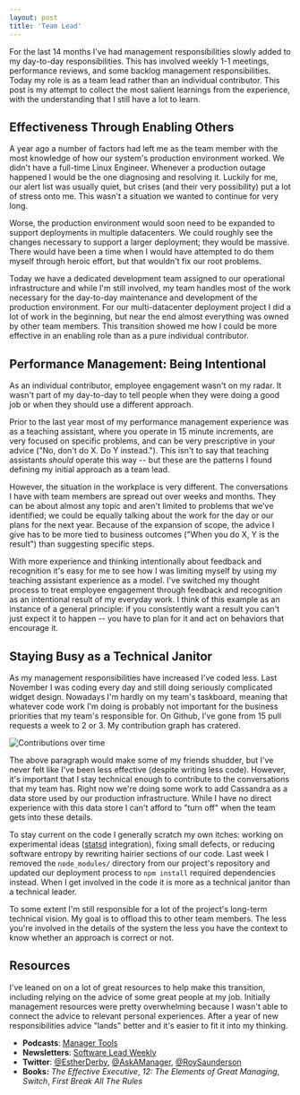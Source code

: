 ```yaml
---
layout: post
title: 'Team Lead'
---
```


For the last 14 months I've had management responsibilities slowly added to my day-to-day responsibilities.  This has involved weekly 1-1 meetings, performance reviews, and some backlog management responsibilities.  Today my role is as a team lead rather than an individual contributor.  This post is my attempt to collect the most salient learnings from the experience, with the understanding that I still have a lot to learn.

## Effectiveness Through Enabling Others

A year ago a number of factors had left me as the team member with the most knowledge of how our system's production environment worked.  We didn't have a full-time Linux Engineer.  Whenever a production outage happened I would be the one diagnosing and resolving it.  Luckily for me, our alert list was usually quiet, but crises (and their very possibility) put a lot of stress onto me.  This wasn't a situation we wanted to continue for very long.

Worse, the production environment would soon need to be expanded to support deployments in multiple datacenters.  We could roughly see the changes necessary to support a larger deployment; they would be massive.  There would have been a time when I would have attempted to do them myself through heroic effort, but that wouldn't fix our root problems.

Today we have a dedicated development team assigned to our operational infrastructure and while I'm still involved, my team handles most of the work necessary for the day-to-day maintenance and development of the production environment.  For our multi-datacenter deployment project I did a lot of work in the beginning, but near the end almost everything was owned by other team members.  This transition showed me how I could be more effective in an enabling role than as a pure individual contributor.

## Performance Management: Being Intentional

As an individual contributor, employee engagement wasn't on my radar.  It wasn't part of my day-to-day to tell people when they were doing a good job or when they should use a different approach.

Prior to the last year most of my performance management experience was as a teaching assistant, where you operate in 15 minute increments, are very focused on specific problems, and can be very prescriptive in your advice ("No, don't do X.  Do Y instead.").  This isn't to say that teaching assistants _should_ operate this way -- but these are the patterns I found defining my initial approach as a team lead.

However, the situation in the workplace is very different.  The conversations I have with team members are spread out over weeks and months.  They can be about almost any topic and aren't limited to problems that we've identified; we could be equally talking about the work for the day or our plans for the next year.  Because of the expansion of scope, the advice I give has to be more tied to business outcomes ("When you do X, Y is the result") than suggesting specific steps.

With more experience and thinking intentionally about feedback and recognition it's easy for me to see how I was limiting myself by using my teaching assistant experience as a model.  I've switched my thought process to treat employee engagement through feedback and recognition as an intentional result of my everyday work.  I think of this example as an instance of a general principle: if you consistently want a result you can't just expect it to happen -- you have to plan for it and act on behaviors that encourage it.

## Staying Busy as a Technical Janitor

As my management responsibilities have increased I've coded less.  Last November I was coding every day and still doing seriously complicated widget design.  Nowadays I'm hardly on my team's taskboard, meaning that whatever code work I'm doing is probably not important for the business priorities that my team's responsible for.  On Github, I've gone from 15 pull requests a week to 2 or 3.  My contribution graph has cratered.

![Contributions over time](http://static.davehking.com/2013-10-27-contributions-over-time.png)

The above paragraph would make some of my friends shudder, but I've never felt like I've been less effective (despite writing less code).  However, it's important that I stay technical enough to contribute to the conversations that my team has.  Right now we're doing some work to add Cassandra as a data store used by our production infrastructure.  While I have no direct experience with this data store I can't afford to "turn off" when the team gets into these details.

To stay current on the code I generally scratch my own itches: working on experimental ideas ([statsd](https://github.com/etsy/statsd/) integration), fixing small defects, or reducing software entropy by rewriting hairier sections of our code.  Last week I removed the `node_modules/` directory from our project's repository and updated our deployment process to `npm install` required dependencies instead.  When I get involved in the code it is more as a technical janitor than a technical leader.

To some extent I'm still responsible for a lot of the project's long-term technical vision.  My goal is to offload this to other team members.  The less you're involved in the details of the system the less you have the context to know whether an approach is correct or not.

## Resources

I've leaned on on a lot of great resources to help make this transition, including relying on the advice of some great people at my job.  Initially management resources were pretty overwhelming because I wasn't able to connect the advice to relevant personal experiences.  After a year of new responsibilities advice "lands" better and it's easier to fit it into my thinking.

* **Podcasts**: [Manager Tools](http://www.manager-tools.com/)
* **Newsletters**: [Software Lead Weekly](http://softwareleadweekly.com/)
* **Twitter**: [@EstherDerby](https://www.twitter.com/EstherDerby), [@AskAManager](https://www.twitter.com/AskAManager), [@RoySaunderson](https://www.twitter.com/RoySaunderson)
* **Books:** _The Effective Executive_, _12: The Elements of Great Managing_, _Switch_, _First Break All The Rules_
